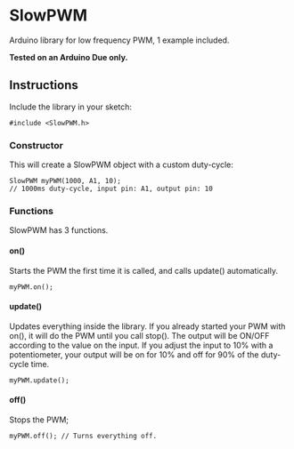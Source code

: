 # SlowPWM

Arduino library for low frequency PWM, 1 example included.

**Tested on an Arduino Due only.**

## Instructions

Include the library in your sketch:

    #include <SlowPWM.h>

### Constructor

This will create a SlowPWM object with a custom duty-cycle:

    SlowPWM myPWM(1000, A1, 10);
    // 1000ms duty-cycle, input pin: A1, output pin: 10

### Functions

SlowPWM has 3 functions.

#### on()

Starts the PWM the first time it is called, and calls update() automatically.

    myPWM.on();

#### update()

Updates everything inside the library. If you already started your PWM with on(), it will do the PWM until you call stop(). The output will be ON/OFF according to the value on the input. If you adjust the input to 10% with a potentiometer, your output will be on for 10% and off for 90% of the duty-cycle time.

    myPWM.update();

#### off()

Stops the PWM;

    myPWM.off(); // Turns everything off.
